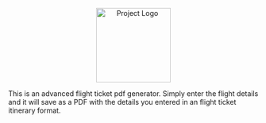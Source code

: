 <p align="center">
  <img src="https://your-image-url.com/logo.png" width="150" alt="Project Logo"/>
</p>

This is an advanced flight ticket pdf generator.
Simply enter the flight details and it will save as a PDF with the details you entered in an flight ticket itinerary format.
